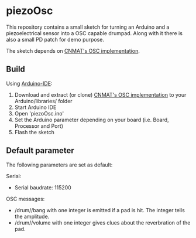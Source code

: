 # piezoOsc

This repository contains a small sketch for turning an Arduino and a piezoelectrical sensor into a OSC capable drumpad. Along with it there is also a small PD patch for demo purpose.

The sketch depends on [CNMAT's OSC implementation](https://github.com/CNMAT/OSC).

## Build

Using [Arduino-IDE](http://www.arduino.org/downloads):

1. Download and extract (or clone) [CNMAT's OSC implementation](https://github.com/CNMAT/OSC) to your Arduino/libraries/ folder
1. Start Arduino IDE
1. Open 'piezoOsc.ino'
1. Set the Arduino parameter depending on your board (i.e. Board, Processor and Port)
1. Flash the sketch

## Default parameter

The following parameters are set as default:

Serial:

* Serial baudrate: 115200

OSC messages:

* /drum/<padNumber>/bang with one integer is emitted if a pad is hit. The integer tells the amplitude.
* /drum/<padNumber>/volume with one integer gives clues about the reverbration of the pad.
